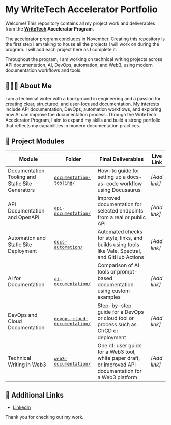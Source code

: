 # My WriteTech Accelerator Portfolio

Welcome! This repository contains all my project work and deliverables from the **[WriteTech](https://writetechhub.org/) Accelerator Program**.

The accelerator program concludes in November. Creating this repository is the first step I am taking to house all the projects I will work on during the program. I will add each project here as I complete it.

Throughout the program, I am working on technical writing projects across API documentation, AI, DevOps, automation, and Web3, using modern documentation workflows and tools.

## 👩🏽‍💻 About Me

I am a technical writer with a background in engineering and a passion for creating clear, structured, and user-focused documentation. My interests include API documentation, DevOps, automation workflows, and exploring how AI can improve the documentation process. Through the WriteTech Accelerator Program, I aim to expand my skills and build a strong portfolio that reflects my capabilities in modern documentation practices.

## 📁 Project Modules

| Module | Folder | Final Deliverables | Live Link |
|--------|--------|---------------------|-----------|
| Documentation Tooling and Static Site Generators | [`documentation-tooling/`](./documentation-tooling) | How-to guide for setting up a docs-as-code workflow using Docusaurus | _[Add link]_ |
| API Documentation and OpenAPI | [`api-documentation/`](./api-documentation) | Improved documentation for selected endpoints from a real or public API | _[Add link]_ |
| Automation and Static Site Deployment | [`docs-automation/`](./docs-automation) | Automated checks for style, links, and builds using tools like Vale, Spectral, and GitHub Actions | _[Add link]_ |
| AI for Documentation | [`ai-documentation/`](./ai-documentation) | Comparison of AI tools or prompt-based documentation using custom examples | _[Add link]_ |
| DevOps and Cloud Documentation | [`devops-cloud-documentation/`](./devops-cloud-documentation) | Step-by-step guide for a DevOps or cloud tool or process such as CI/CD or deployment | _[Add link]_ |
| Technical Writing in Web3 | [`web3-documentation/`](./web3-documentation) | One of: user guide for a Web3 tool, white paper draft, or improved API documentation for a Web3 platform | _[Add link]_ |

## 🔗 Additional Links

- [LinkedIn](www.linkedin.com/in/gagandeep-technicalwriter) 

  

Thank you for checking out my work.